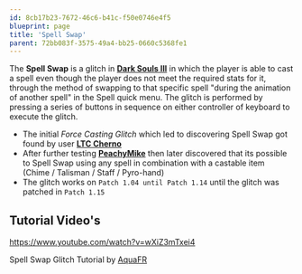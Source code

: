 ```yaml
---
id: 8cb17b23-7672-46c6-b41c-f50e0746e4f5
blueprint: page
title: 'Spell Swap'
parent: 72bb083f-3575-49a4-bb25-0660c5368fe1
---
```

The **Spell Swap** is a glitch in [**Dark Souls III**](/darksouls3) in which the player is able to cast a spell even though the player does not meet the required stats for it, through the method of swapping to that specific spell "during the animation of another spell" in the Spell quick menu. The glitch is performed by pressing a series of buttons in sequence on either controller of keyboard to execute the glitch.

- The initial *Force Casting Glitch* which led to discovering Spell Swap got found by user [**LTC Cherno**](//youtube.com/channel/UCvJ_b5AL_w5Sv0-cSIwuijQ)
- After further testing [**PeachyMike**](//youtube.com/channel/UCr2ZxaDmvfzIOr_5PE20EEA) then later discovered that its possible to Spell Swap using any spell in combination with a castable item (Chime / Talisman / Staff / Pyro-hand)
- The glitch works on `Patch 1.04 until Patch 1.14` until the glitch was patched in `Patch 1.15`

## Tutorial Video's

https://www.youtube.com/watch?v=wXiZ3mTxei4

Spell Swap Glitch Tutorial by [AquaFR](https://www.youtube.com/@aquafr303)
